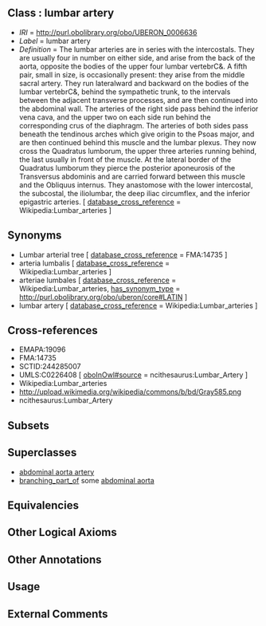
## Class : lumbar artery

 * *IRI* = http://purl.obolibrary.org/obo/UBERON_0006636
 * *Label* = lumbar artery
 * *Definition* = The lumbar arteries are in series with the intercostals. They are usually four in number on either side, and arise from the back of the aorta, opposite the bodies of the upper four lumbar vertebrC&. A fifth pair, small in size, is occasionally present: they arise from the middle sacral artery. They run lateralward and backward on the bodies of the lumbar vertebrC&, behind the sympathetic trunk, to the intervals between the adjacent transverse processes, and are then continued into the abdominal wall. The arteries of the right side pass behind the inferior vena cava, and the upper two on each side run behind the corresponding crus of the diaphragm. The arteries of both sides pass beneath the tendinous arches which give origin to the Psoas major, and are then continued behind this muscle and the lumbar plexus. They now cross the Quadratus lumborum, the upper three arteries running behind, the last usually in front of the muscle. At the lateral border of the Quadratus lumborum they pierce the posterior aponeurosis of the Transversus abdominis and are carried forward between this muscle and the Obliquus internus. They anastomose with the lower intercostal, the subcostal, the iliolumbar, the deep iliac circumflex, and the inferior epigastric arteries. [ [database_cross_reference](../../ef/oboInOwl#hasDbXref.md) = Wikipedia:Lumbar_arteries ]

## Synonyms

 * Lumbar arterial tree [ [database_cross_reference](../../ef/oboInOwl#hasDbXref.md) = FMA:14735 ]
 * arteria lumbalis [ [database_cross_reference](../../ef/oboInOwl#hasDbXref.md) = Wikipedia:Lumbar_arteries ]
 * arteriae lumbales [ [database_cross_reference](../../ef/oboInOwl#hasDbXref.md) = Wikipedia:Lumbar_arteries, [has_synonym_type](../../pe/oboInOwl#hasSynonymType.md) = http://purl.obolibrary.org/obo/uberon/core#LATIN ]
 * lumbar artery [ [database_cross_reference](../../ef/oboInOwl#hasDbXref.md) = Wikipedia:Lumbar_arteries ]

## Cross-references

 * EMAPA:19096
 * FMA:14735
 * SCTID:244285007
 * UMLS:C0226408 [ [oboInOwl#source](../../ce/oboInOwl#source.md) = ncithesaurus:Lumbar_Artery ]
 * Wikipedia:Lumbar_arteries
 * http://upload.wikimedia.org/wikipedia/commons/b/bd/Gray585.png
 * ncithesaurus:Lumbar_Artery

## Subsets


## Superclasses

 * [abdominal aorta artery](../../UBERON/54/UBERON_0012254.md)
 * [branching_part_of](../../RO/80/RO_0002380.md) some [abdominal aorta](../../UBERON/16/UBERON_0001516.md)

## Equivalencies


## Other Logical Axioms


## Other Annotations


## Usage


## External Comments

